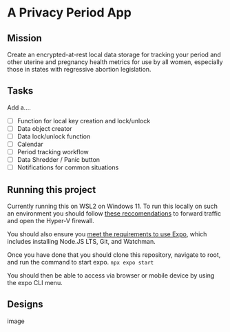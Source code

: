 # A Privacy Period App

## Mission
Create an encrypted-at-rest local data storage for tracking your period and other uterine and pregnancy health metrics for use by all women, especially those in states with regressive abortion legislation.

## Tasks
Add a....
- [ ] Function for local key creation and lock/unlock
- [ ] Data object creator
- [ ] Data lock/unlock function
- [ ] Calendar
- [ ] Period tracking workflow
- [ ] Data Shredder / Panic button
- [ ] Notifications for common situations

## Running this project
Currently running this on WSL2 on Windows 11. To run this locally on such an environment you should follow [these reccomendations](https://github.com/expo/fyi/blob/main/wsl.md) to forward traffic and open the Hyper-V firewall.

You should also ensure you [meet the requirements to use Expo](https://docs.expo.dev/get-started/installation/), which includes installing Node.JS LTS, Git, and Watchman.

Once you have done that you should clone this repository, navigate to root, and run the command to start expo.
`npx expo start`

You should then be able to access via browser or mobile device by using the expo CLI menu.

## Designs
image